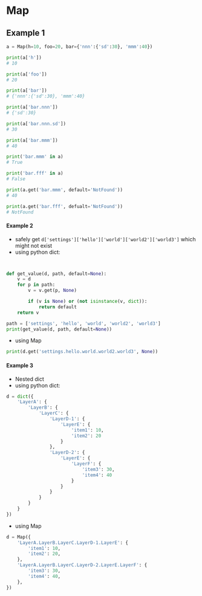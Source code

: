 # Map

## Example 1
```python
a = Map(h=10, foo=20, bar={'nnn':{'sd':30}, 'mmm':40})

print(a['h'])
# 10

print(a['foo'])
# 20

print(a['bar'])
# {'nnn':{'sd':30}, 'mmm':40}

print(a['bar.nnn'])
# {'sd':30}

print(a['bar.nnn.sd'])
# 30

print(a['bar.mmm'])
# 40

print('bar.mmm' in a)
# True

print('bar.fff' in a)
# False

print(a.get('bar.mmm', default='NotFound'))
# 40

print(a.get('bar.fff', defualt='NotFound'))
# NotFound

```


#### Example 2
* safely get `d['settings']['hello']['world']['world2']['world3']` which might not exist
* using python dict:
```python


def get_value(d, path, default=None):
    v = d
    for p in path:
        v = v.get(p, None)

        if (v is None) or (not isinstance(v, dict)):
            return default
    return v

path = ['settings', 'hello', 'world', 'world2', 'world3']
print(get_value(d, path, default=None)) 
```

* using Map
```python
print(d.get('settings.hello.world.world2.world3', None))
```


#### Example 3
* Nested dict
* using python dict:
```python
d = dict({
    'LayerA': {
        'LayerB': {
            'LayerC': {
                'LayerD-1': {
                    'LayerE': {
                        'item1': 10,
                        'item2': 20
                    }
                },
                'LayerD-2': {
                    'LayerE': {
                        'LayerF': {
                            'item3': 30,
                            'item4': 40
                        }
                    }
                }
            }   
        }
    }
})
```

* using Map
```python
d = Map({
    'LayerA.LayerB.LayerC.LayerD-1.LayerE': {
        'item1': 10,
        'item2': 20,
    },
    'LayerA.LayerB.LayerC.LayerD-2.LayerE.LayerF': {
        'item3': 30,
        'item4': 40,
    },
})
```
